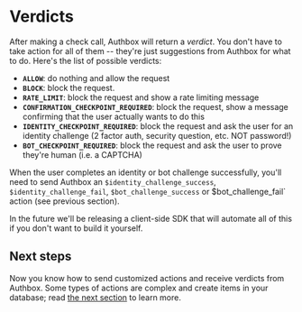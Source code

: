 # Verdicts

After making a check call, Authbox will return a *verdict*. You don't have to take action for all of them -- they're just suggestions from Authbox for what to do. Here's the list of possible verdicts:

  * **`ALLOW`**: do nothing and allow the request
  * **`BLOCK`**: block the request.
  * **`RATE_LIMIT`**: block the request and show a rate limiting message
  * **`CONFIRMATION_CHECKPOINT_REQUIRED`**: block the request, show a message confirming that the user actually wants to do this
  * **`IDENTITY_CHECKPOINT_REQUIRED`**: block the request and ask the user for an identity challenge (2 factor auth, security question, etc. NOT password!)
  * **`BOT_CHECKPOINT_REQUIRED`**: block the request and ask the user to prove they're human (i.e. a CAPTCHA)

When the user completes an identity or bot challenge successfully, you'll need to send Authbox an `$identity_challenge_success`, `$identity_challenge_fail`, `$bot_challenge_success` or $bot_challenge_fail` action (see previous section).

In the future we'll be releasing a client-side SDK that will automate all of this if you don't want to build it yourself.

## Next steps

Now you know how to send customized actions and receive verdicts from Authbox. Some types of actions are complex and create items in your database; read [the next section](./05-creating-content.md) to learn more.